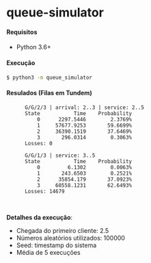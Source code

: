 # queue-simulator

#### Requisitos
- Python 3.6+


#### Execução
```sh
$ python3 -m queue_simulator
``` 


#### Resulados (Filas em Tundem)
          G/G/2/3 | arrival: 2..3 | service: 2..5
          State           Time    Probability
              0      2297.5446        2.3769%
              1     57677.9253       59.6699%
              2     36390.1519       37.6469%
              3       296.0314        0.3063%
          Losses: 0

          G/G/1/3 | service: 3..5
          State           Time    Probability
              0         6.1302        0.0063%
              1       243.6503        0.2521%
              2      35854.179       37.0923%
              3     60558.1231       62.6493%
          Losses: 14679
      
<br/>

**Detalhes da execução**:  
- Chegada do primeiro cliente: 2.5  
- Números aleatórios utilizados: 100000  
- Seed: timestamp do sistema  
- Média de 5 execuções  
